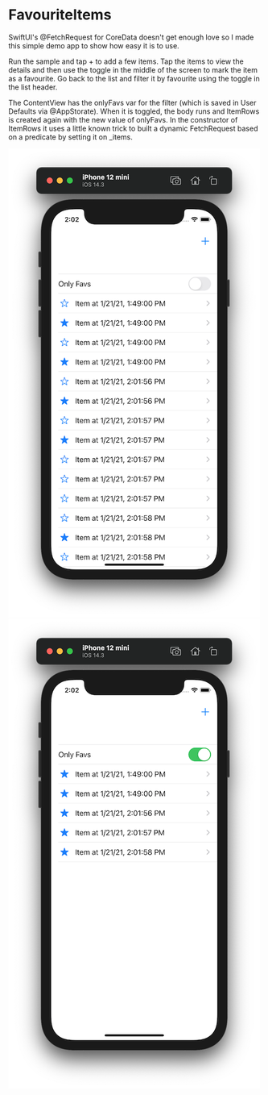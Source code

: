 # FavouriteItems
SwiftUI's @FetchRequest for CoreData doesn't get enough love so I made this simple demo app to show how easy it is to use.

Run the sample and tap + to add a few items. Tap the items to view the details and then use the toggle in the middle of the screen to mark the item as a favourite. Go back to the list and filter it by favourite using the toggle in the list header.

The ContentView has the onlyFavs var for the filter (which is saved in User Defaults via @AppStorate). When it is toggled, the body runs and ItemRows is created again with the new value of onlyFavs. In the constructor of ItemRows it uses a little known trick to built a dynamic FetchRequest based on a predicate by setting it on _items.

![Screenshot Favs-off](/Screenshots/Favs-off.png)
![Screenshot Favs-on](/Screenshots/Favs-on.png)
